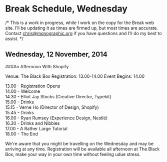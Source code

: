 Break Schedule, Wednesday
=========================

/* This is a work in progress, while I work on the copy for the Break web site. I’ll be updating it as times are firmed up, but most times are accurate. Contact chris@monographic.org if you have questions and I’ll do my best to assist. */


Wednesday, 12 November, 2014
----------------------------

###An Afternoon With Shopify

Venue: The Black Box
Registration: 13.00-14.00
Event Begins: 14.00

13.00 - Registration Opens  
14.00 - Welcome  
14.30 - Elliot Jay Stocks (Creative Director, Typekit)  
15.00 - Drinks  
15.15 - Verne Ho (Director of Design, Shopify)  
15.45 - Drinks  
16.00 - Ryan Rumsey (Experience Design, Nestlé)  
16.30 - Drinks and Nibbles  
17.00 - A Rather Large Tutorial  
18.00 - The End  

We're aware that you might be travelling on the Wednesday and may be arriving at any time. Registration will be available all afternoon at The Black Box, make your way in your own time without feeling udue stress.
